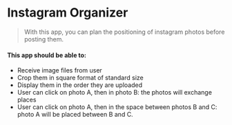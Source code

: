 # Instagram Organizer

>With this app, you can plan the positioning of instagram photos before posting them.

#### This app should be able to:
* Receive image files from user
* Crop them in square format of standard size
* Display them in the order they are uploaded
* User can click on photo A, then in photo B: the photos will exchange places
* User can click on photo A, then in the space between photos B and C: photo A will be placed between B and C.